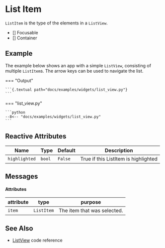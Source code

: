 # List Item

`ListItem` is the type of the elements in a `ListView`.

- [] Focusable
- [] Container

## Example

The example below shows an app with a simple `ListView`, consisting
of multiple `ListItem`s. The arrow keys can be used to navigate the list.

=== "Output"

    ```{.textual path="docs/examples/widgets/list_view.py"}
    ```

=== "list_view.py"

    ```python
    --8<-- "docs/examples/widgets/list_view.py"
    ```

## Reactive Attributes

| Name          | Type   | Default | Description                          |
|---------------|--------|---------|--------------------------------------|
| `highlighted` | `bool` | `False` | True if this ListItem is highlighted |

## Messages

#### Attributes

| attribute | type       | purpose                     |
|-----------|------------|-----------------------------|
| `item`    | `ListItem` | The item that was selected. |

## See Also

* [ListView](../api/list_view.md) code reference
